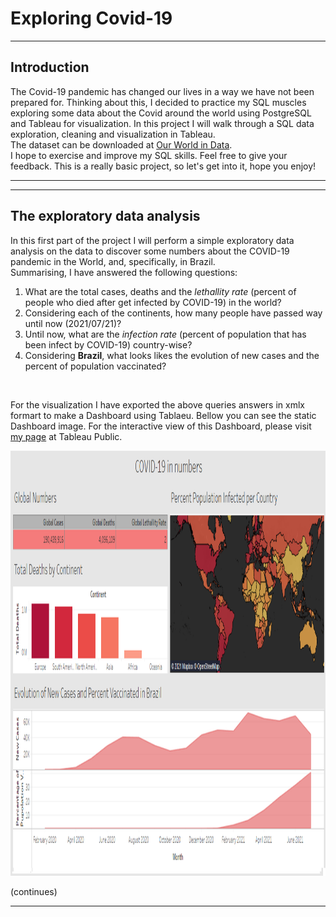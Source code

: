 # Exploring Covid-19

<hr>
<div>
  
## Introduction
  <p>

The Covid-19 pandemic has changed our lives in a way we have not been prepared for. Thinking about this, I decided to practice my SQL muscles exploring some data about the Covid around the world using PostgreSQL and Tableau for visualization. In this project I will walk through a SQL data exploration, cleaning and visualization in Tableau. <br>
The dataset can be downloaded at [Our World in Data](https://ourworldindata.org/covid-deaths). <br>
I hope to exercise and improve my SQL skills. Feel free to give your feedback. This is a really basic project, so let's get into it, hope you enjoy!<br>
  </p>

</div>
<hr>

<hr>
<div>

## The exploratory data analysis
  <p>
In this first part of the project I will perform a simple exploratory data analysis on the data to discover some numbers about the COVID-19 pandemic in the World, and, specifically, in Brazil. <br>
Summarising, I have answered the following questions: <br>
<ol>
<li>What are the total cases, deaths and the <i>lethallity rate</i> (percent of people who died after get infected by COVID-19) in the world?</li>
<li>Considering each of the continents, how many people have passed way until now (2021/07/21)?</li>
<li>Until now, what are the <i>infection rate</i> (percent of population that has been infect by COVID-19) country-wise?</li>
<li>Considering <b>Brazil</b>, what looks likes the evolution of new cases and the percent of population vaccinated?</li>
</ol>
<br>

For the visualization I have exported the above queries answers in xmlx formart to make a Dashboard using Tablaeu. Bellow you can see the static Dashboard image. For the interactive view of this Dashboard, please visit [my page](https://public.tableau.com/app/profile/michel.de.ara.jo/viz/COVID-19innumbers_16268902575460/Dashboard1?publish=yes) at Tableau Public. <br>

<p align="center">
<img width="840" height="680" src="images/eda_dashboard.png">



</p>
(continues)
  </p>

</div>
<hr>